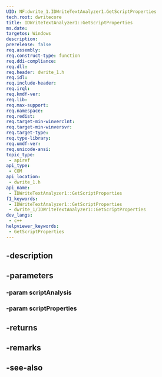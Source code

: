 ```yaml
---
UID: NF:dwrite_1.IDWriteTextAnalyzer1.GetScriptProperties
tech.root: dwritecore
title: IDWriteTextAnalyzer1::GetScriptProperties
ms.date: 
targetos: Windows
description: 
prerelease: false
req.assembly: 
req.construct-type: function
req.ddi-compliance: 
req.dll: 
req.header: dwrite_1.h
req.idl: 
req.include-header: 
req.irql: 
req.kmdf-ver: 
req.lib: 
req.max-support: 
req.namespace: 
req.redist: 
req.target-min-winverclnt: 
req.target-min-winversvr: 
req.target-type: 
req.type-library: 
req.umdf-ver: 
req.unicode-ansi: 
topic_type:
 - apiref
api_type:
 - COM
api_location:
 - dwrite_1.h
api_name:
 - IDWriteTextAnalyzer1::GetScriptProperties
f1_keywords:
 - IDWriteTextAnalyzer1::GetScriptProperties
 - dwrite_1/IDWriteTextAnalyzer1::GetScriptProperties
dev_langs:
 - c++
helpviewer_keywords:
 - GetScriptProperties
---
```


## -description

## -parameters

### -param scriptAnalysis

### -param scriptProperties

## -returns

## -remarks

## -see-also

